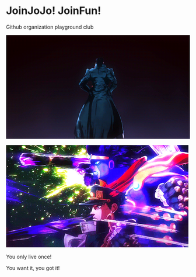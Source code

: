 # JoinJoJo! JoinFun!

Github organization playground club

![jojo.gif](/profile/jojo.gif)

![钻石星尘拳.gif](/profile/钻石星尘拳.gif)



You only live once!

You want it, you got it!
